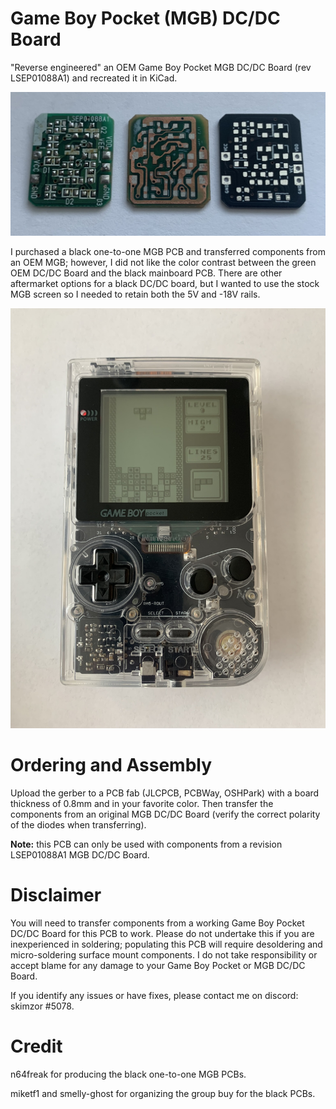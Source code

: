 # Game Boy Pocket (MGB) DC/DC Board
"Reverse engineered" an OEM Game Boy Pocket MGB DC/DC Board (rev LSEP01088A1) and recreated it in KiCad.

![](images/dc_board.jpg)

I purchased a black one-to-one MGB PCB and transferred components from an OEM MGB; however, I did not like the color contrast between the green OEM DC/DC Board and the black mainboard PCB. There are other aftermarket options for a black DC/DC board, but I wanted to use the stock MGB screen so I needed to retain both the 5V and -18V rails.  

![](images/complete.png)

# Ordering and Assembly

Upload the gerber to a PCB fab (JLCPCB, PCBWay, OSHPark) with a board thickness of 0.8mm and in your favorite color.  Then transfer the components from an original MGB DC/DC Board (verify the correct polarity of the diodes when transferring).  

**Note:** this PCB can only be used with components from a revision LSEP01088A1 MGB DC/DC Board.

# Disclaimer

You will need to transfer components from a working Game Boy Pocket DC/DC Board for this PCB to work.  Please do not undertake this if you are inexperienced in soldering; populating this PCB will require desoldering and micro-soldering surface mount components.  I do not take responsibility or accept blame for any damage to your Game Boy Pocket or MGB DC/DC Board. 

If you identify any issues or have fixes, please contact me on discord: skimzor #5078.

# Credit

n64freak for producing the black one-to-one MGB PCBs.

miketf1 and smelly-ghost for organizing the group buy for the black PCBs.

